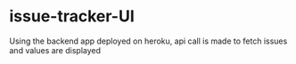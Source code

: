 # issue-tracker-UI

Using the backend app deployed on heroku, api call is made to fetch issues and values are displayed
